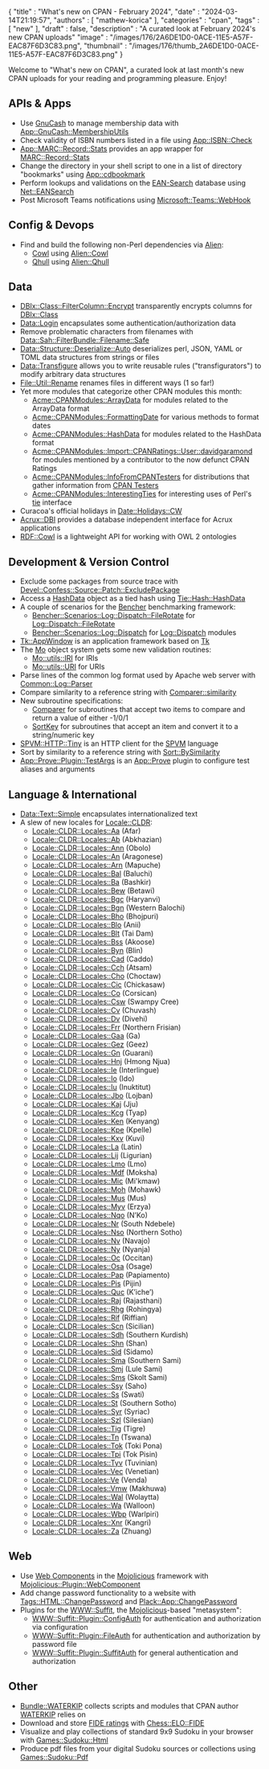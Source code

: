 {
   "title" : "What's new on CPAN - February 2024",
   "date" : "2024-03-14T21:19:57",
   "authors" : [
      "mathew-korica"
   ],
   "categories" : "cpan",
   "tags" : [
      "new"
   ],
   "draft" : false,
   "description" : "A curated look at February 2024's new CPAN uploads"
   "image" : "/images/176/2A6DE1D0-0ACE-11E5-A57F-EAC87F6D3C83.png",
   "thumbnail" : "/images/176/thumb_2A6DE1D0-0ACE-11E5-A57F-EAC87F6D3C83.png"
}


Welcome to "What's new on CPAN", a curated look at last month's new CPAN uploads for your reading and programming pleasure. Enjoy!

APIs & Apps
-----------
* Use [GnuCash](https://www.gnucash.org/) to manage membership data with [App::GnuCash::MembershipUtils](https://metacpan.org/pod/App::GnuCash::MembershipUtils)
* Check validity of ISBN numbers listed in a file using [App::ISBN::Check](https://metacpan.org/pod/App::ISBN::Check)
* [App::MARC::Record::Stats](https://metacpan.org/pod/App::MARC::Record::Stats) provides an app wrapper for [MARC::Record::Stats](https://metacpan.org/pod/MARC::Record::Stats)
* Change the directory in your shell script to one in a list of directory "bookmarks" using [App::cdbookmark](https://metacpan.org/pod/App::cdbookmark)
* Perform lookups and validations on the [EAN-Search](https://www.ean-search.org/) database using [Net::EANSearch](https://metacpan.org/pod/Net::EANSearch)
* Post Microsoft Teams notifications using [Microsoft::Teams::WebHook](https://metacpan.org/pod/Microsoft::Teams::WebHook)


Config & Devops
---------------
* Find and build the following non-Perl dependencies via [Alien](https://metacpan.org/pod/Alien):
	* [Cowl](https://swot.sisinflab.poliba.it/cowl/) using [Alien::Cowl](https://metacpan.org/pod/Alien::Cowl)
	* [Qhull](http://qhull.org/) using [Alien::Qhull](https://metacpan.org/pod/Alien::Qhull)


Data
----
* [DBIx::Class::FilterColumn::Encrypt](https://metacpan.org/pod/DBIx::Class::FilterColumn::Encrypt) transparently encrypts columns for [DBIx::Class](https://metacpan.org/pod/DBIx::Class)
* [Data::Login](https://metacpan.org/pod/Data::Login) encapsulates some authentication/authorization data
* Remove problematic characters from filenames with [Data::Sah::FilterBundle::Filename::Safe](https://metacpan.org/pod/Data::Sah::FilterBundle::Filename::Safe)
* [Data::Structure::Deserialize::Auto](https://metacpan.org/pod/Data::Structure::Deserialize::Auto) deserializes perl, JSON, YAML or TOML data structures from strings or files
* [Data::Transfigure](https://metacpan.org/pod/Data::Transfigure) allows you to write reusable rules ("transfigurators") to modify arbitrary data structures
* [File::Util::Rename](https://metacpan.org/pod/File::Util::Rename) renames files in different ways (1 so far!)
* Yet more modules that categorize other CPAN modules this month:
	* [Acme::CPANModules::ArrayData](https://metacpan.org/pod/Acme::CPANModules::ArrayData) for modules related to the ArrayData format
	* [Acme::CPANModules::FormattingDate](https://metacpan.org/pod/Acme::CPANModules::FormattingDate) for various methods to format dates
	* [Acme::CPANModules::HashData](https://metacpan.org/pod/Acme::CPANModules::HashData) for modules related to the HashData format
	* [Acme::CPANModules::Import::CPANRatings::User::davidgaramond](https://metacpan.org/pod/Acme::CPANModules::Import::CPANRatings::User::davidgaramond) for modules mentioned by a contributor to the now defunct CPAN Ratings
	* [Acme::CPANModules::InfoFromCPANTesters](https://metacpan.org/pod/Acme::CPANModules::InfoFromCPANTesters) for distributions that gather information from [CPAN Testers](https://cpantesters.org/)
	* [Acme::CPANModules::InterestingTies](https://metacpan.org/pod/Acme::CPANModules::InterestingTies) for interesting uses of Perl's [tie](https://perldoc.perl.org/functions/tie) interface
* Curacoa's official holidays in [Date::Holidays::CW](https://metacpan.org/pod/Date::Holidays::CW)
* [Acrux::DBI](https://metacpan.org/pod/Acrux::DBI) provides a database independent interface for Acrux applications
* [RDF::Cowl](https://metacpan.org/pod/RDF::Cowl) is a lightweight API for working with OWL 2 ontologies


Development & Version Control
-----------------------------
* Exclude some packages from source trace with [Devel::Confess::Source::Patch::ExcludePackage](https://metacpan.org/pod/Devel::Confess::Source::Patch::ExcludePackage)
* Access a [HashData](https://metacpan.org/pod/HashData) object as a tied hash using [Tie::Hash::HashData](https://metacpan.org/pod/Tie::Hash::HashData)
* A couple of scenarios for the [Bencher](https://metacpan.org/pod/Bencher) benchmarking framework:
	* [Bencher::Scenarios::Log::Dispatch::FileRotate](https://metacpan.org/pod/Bencher::Scenarios::Log::Dispatch::FileRotate) for [Log::Dispatch::FileRotate](https://metacpan.org/pod/Log::Dispatch::FileRotate)
	* [Bencher::Scenarios::Log::Dispatch](https://metacpan.org/pod/Bencher::Scenarios::Log::Dispatch) for [Log::Dispatch](https://metacpan.org/pod/Log::Dispatch) modules
* [Tk::AppWindow](https://metacpan.org/pod/Tk::AppWindow) is an application framework based on [Tk](https://metacpan.org/pod/Tk)
* The [Mo](https://metacpan.org/pod/Mo) object system gets some new validation routines:
	* [Mo::utils::IRI](https://metacpan.org/pod/Mo::utils::IRI) for IRIs
	* [Mo::utils::URI](https://metacpan.org/pod/Mo::utils::URI) for URIs
* Parse lines of the common log format used by Apache web server with [Common::Log::Parser](https://metacpan.org/pod/Common::Log::Parser)
* Compare similarity to a reference string with [Comparer::similarity](https://metacpan.org/pod/Comparer::similarity)
* New subroutine specifications:
	* [Comparer](https://metacpan.org/pod/Comparer) for subroutines that accept two items to compare and return a value of either -1/0/1
	* [SortKey](https://metacpan.org/pod/SortKey) for subroutines that accept an item and convert it to a string/numeric key
* [SPVM::HTTP::Tiny](https://metacpan.org/pod/SPVM::HTTP::Tiny) is an HTTP client for the [SPVM](https://metacpan.org/pod/SPVM) language
* Sort by similarity to a reference string with [Sort::BySimilarity](https://metacpan.org/pod/Sort::BySimilarity)
* [App::Prove::Plugin::TestArgs](https://metacpan.org/pod/App::Prove::Plugin::TestArgs) is an [App::Prove](https://metacpan.org/pod/App::Prove) plugin to configure test aliases and arguments


Language & International
------------------------
* [Data::Text::Simple](https://metacpan.org/pod/Data::Text::Simple) encapsulates internationalized text
* A slew of new locales for [Locale::CLDR](https://metacpan.org/pod/Locale::CLDR):
	* [Locale::CLDR::Locales::Aa](https://metacpan.org/pod/Locale::CLDR::Locales::Aa) (Afar)
	* [Locale::CLDR::Locales::Ab](https://metacpan.org/pod/Locale::CLDR::Locales::Ab) (Abkhazian)
	* [Locale::CLDR::Locales::Ann](https://metacpan.org/pod/Locale::CLDR::Locales::Ann) (Obolo)
	* [Locale::CLDR::Locales::An](https://metacpan.org/pod/Locale::CLDR::Locales::An) (Aragonese)
	* [Locale::CLDR::Locales::Arn](https://metacpan.org/pod/Locale::CLDR::Locales::Arn) (Mapuche)
	* [Locale::CLDR::Locales::Bal](https://metacpan.org/pod/Locale::CLDR::Locales::Bal) (Baluchi)
	* [Locale::CLDR::Locales::Ba](https://metacpan.org/pod/Locale::CLDR::Locales::Ba) (Bashkir)
	* [Locale::CLDR::Locales::Bew](https://metacpan.org/pod/Locale::CLDR::Locales::Bew) (Betawi)
	* [Locale::CLDR::Locales::Bgc](https://metacpan.org/pod/Locale::CLDR::Locales::Bgc) (Haryanvi)
	* [Locale::CLDR::Locales::Bgn](https://metacpan.org/pod/Locale::CLDR::Locales::Bgn) (Western Balochi)
	* [Locale::CLDR::Locales::Bho](https://metacpan.org/pod/Locale::CLDR::Locales::Bho) (Bhojpuri)
	* [Locale::CLDR::Locales::Blo](https://metacpan.org/pod/Locale::CLDR::Locales::Blo) (Anii)
	* [Locale::CLDR::Locales::Blt](https://metacpan.org/pod/Locale::CLDR::Locales::Blt) (Tai Dam)
	* [Locale::CLDR::Locales::Bss](https://metacpan.org/pod/Locale::CLDR::Locales::Bss) (Akoose)
	* [Locale::CLDR::Locales::Byn](https://metacpan.org/pod/Locale::CLDR::Locales::Byn) (Blin)
	* [Locale::CLDR::Locales::Cad](https://metacpan.org/pod/Locale::CLDR::Locales::Cad) (Caddo)
	* [Locale::CLDR::Locales::Cch](https://metacpan.org/pod/Locale::CLDR::Locales::Cch) (Atsam)
	* [Locale::CLDR::Locales::Cho](https://metacpan.org/pod/Locale::CLDR::Locales::Cho) (Choctaw)
	* [Locale::CLDR::Locales::Cic](https://metacpan.org/pod/Locale::CLDR::Locales::Cic) (Chickasaw)
	* [Locale::CLDR::Locales::Co](https://metacpan.org/pod/Locale::CLDR::Locales::Co) (Corsican)
	* [Locale::CLDR::Locales::Csw](https://metacpan.org/pod/Locale::CLDR::Locales::Csw) (Swampy Cree)
	* [Locale::CLDR::Locales::Cv](https://metacpan.org/pod/Locale::CLDR::Locales::Cv) (Chuvash)
	* [Locale::CLDR::Locales::Dv](https://metacpan.org/pod/Locale::CLDR::Locales::Dv) (Divehi)
	* [Locale::CLDR::Locales::Frr](https://metacpan.org/pod/Locale::CLDR::Locales::Frr) (Northern Frisian)
	* [Locale::CLDR::Locales::Gaa](https://metacpan.org/pod/Locale::CLDR::Locales::Gaa) (Ga)
	* [Locale::CLDR::Locales::Gez](https://metacpan.org/pod/Locale::CLDR::Locales::Gez) (Geez)
	* [Locale::CLDR::Locales::Gn](https://metacpan.org/pod/Locale::CLDR::Locales::Gn) (Guarani)
	* [Locale::CLDR::Locales::Hnj](https://metacpan.org/pod/Locale::CLDR::Locales::Hnj) (Hmong Njua)
	* [Locale::CLDR::Locales::Ie](https://metacpan.org/pod/Locale::CLDR::Locales::Ie) (Interlingue)
	* [Locale::CLDR::Locales::Io](https://metacpan.org/pod/Locale::CLDR::Locales::Io) (Ido)
	* [Locale::CLDR::Locales::Iu](https://metacpan.org/pod/Locale::CLDR::Locales::Iu) (Inuktitut)
	* [Locale::CLDR::Locales::Jbo](https://metacpan.org/pod/Locale::CLDR::Locales::Jbo) (Lojban)
	* [Locale::CLDR::Locales::Kaj](https://metacpan.org/pod/Locale::CLDR::Locales::Kaj) (Jju)
	* [Locale::CLDR::Locales::Kcg](https://metacpan.org/pod/Locale::CLDR::Locales::Kcg) (Tyap)
	* [Locale::CLDR::Locales::Ken](https://metacpan.org/pod/Locale::CLDR::Locales::Ken) (Kenyang)
	* [Locale::CLDR::Locales::Kpe](https://metacpan.org/pod/Locale::CLDR::Locales::Kpe) (Kpelle)
	* [Locale::CLDR::Locales::Kxv](https://metacpan.org/pod/Locale::CLDR::Locales::Kxv) (Kuvi)
	* [Locale::CLDR::Locales::La](https://metacpan.org/pod/Locale::CLDR::Locales::La) (Latin)
	* [Locale::CLDR::Locales::Lij](https://metacpan.org/pod/Locale::CLDR::Locales::Lij) (Ligurian)
	* [Locale::CLDR::Locales::Lmo](https://metacpan.org/pod/Locale::CLDR::Locales::Lmo) (Lmo)
	* [Locale::CLDR::Locales::Mdf](https://metacpan.org/pod/Locale::CLDR::Locales::Mdf) (Moksha)
	* [Locale::CLDR::Locales::Mic](https://metacpan.org/pod/Locale::CLDR::Locales::Mic) (Mi'kmaw)
	* [Locale::CLDR::Locales::Moh](https://metacpan.org/pod/Locale::CLDR::Locales::Moh) (Mohawk)
	* [Locale::CLDR::Locales::Mus](https://metacpan.org/pod/Locale::CLDR::Locales::Mus) (Mus)
	* [Locale::CLDR::Locales::Myv](https://metacpan.org/pod/Locale::CLDR::Locales::Myv) (Erzya)
	* [Locale::CLDR::Locales::Nqo](https://metacpan.org/pod/Locale::CLDR::Locales::Nqo) (N’Ko)
	* [Locale::CLDR::Locales::Nr](https://metacpan.org/pod/Locale::CLDR::Locales::Nr) (South Ndebele)
	* [Locale::CLDR::Locales::Nso](https://metacpan.org/pod/Locale::CLDR::Locales::Nso) (Northern Sotho)
	* [Locale::CLDR::Locales::Nv](https://metacpan.org/pod/Locale::CLDR::Locales::Nv) (Navajo)
	* [Locale::CLDR::Locales::Ny](https://metacpan.org/pod/Locale::CLDR::Locales::Ny) (Nyanja)
	* [Locale::CLDR::Locales::Oc](https://metacpan.org/pod/Locale::CLDR::Locales::Oc) (Occitan)
	* [Locale::CLDR::Locales::Osa](https://metacpan.org/pod/Locale::CLDR::Locales::Osa) (Osage)
	* [Locale::CLDR::Locales::Pap](https://metacpan.org/pod/Locale::CLDR::Locales::Pap) (Papiamento)
	* [Locale::CLDR::Locales::Pis](https://metacpan.org/pod/Locale::CLDR::Locales::Pis) (Pijin)
	* [Locale::CLDR::Locales::Quc](https://metacpan.org/pod/Locale::CLDR::Locales::Quc) (Kʼicheʼ)
	* [Locale::CLDR::Locales::Raj](https://metacpan.org/pod/Locale::CLDR::Locales::Raj) (Rajasthani)
	* [Locale::CLDR::Locales::Rhg](https://metacpan.org/pod/Locale::CLDR::Locales::Rhg) (Rohingya)
	* [Locale::CLDR::Locales::Rif](https://metacpan.org/pod/Locale::CLDR::Locales::Rif) (Riffian)
	* [Locale::CLDR::Locales::Scn](https://metacpan.org/pod/Locale::CLDR::Locales::Scn) (Sicilian)
	* [Locale::CLDR::Locales::Sdh](https://metacpan.org/pod/Locale::CLDR::Locales::Sdh) (Southern Kurdish)
	* [Locale::CLDR::Locales::Shn](https://metacpan.org/pod/Locale::CLDR::Locales::Shn) (Shan)
	* [Locale::CLDR::Locales::Sid](https://metacpan.org/pod/Locale::CLDR::Locales::Sid) (Sidamo)
	* [Locale::CLDR::Locales::Sma](https://metacpan.org/pod/Locale::CLDR::Locales::Sma) (Southern Sami)
	* [Locale::CLDR::Locales::Smj](https://metacpan.org/pod/Locale::CLDR::Locales::Smj) (Lule Sami)
	* [Locale::CLDR::Locales::Sms](https://metacpan.org/pod/Locale::CLDR::Locales::Sms) (Skolt Sami)
	* [Locale::CLDR::Locales::Ssy](https://metacpan.org/pod/Locale::CLDR::Locales::Ssy) (Saho)
	* [Locale::CLDR::Locales::Ss](https://metacpan.org/pod/Locale::CLDR::Locales::Ss) (Swati)
	* [Locale::CLDR::Locales::St](https://metacpan.org/pod/Locale::CLDR::Locales::St) (Southern Sotho)
	* [Locale::CLDR::Locales::Syr](https://metacpan.org/pod/Locale::CLDR::Locales::Syr) (Syriac)
	* [Locale::CLDR::Locales::Szl](https://metacpan.org/pod/Locale::CLDR::Locales::Szl) (Silesian)
	* [Locale::CLDR::Locales::Tig](https://metacpan.org/pod/Locale::CLDR::Locales::Tig) (Tigre)
	* [Locale::CLDR::Locales::Tn](https://metacpan.org/pod/Locale::CLDR::Locales::Tn) (Tswana)
	* [Locale::CLDR::Locales::Tok](https://metacpan.org/pod/Locale::CLDR::Locales::Tok) (Toki Pona)
	* [Locale::CLDR::Locales::Tpi](https://metacpan.org/pod/Locale::CLDR::Locales::Tpi) (Tok Pisin)
	* [Locale::CLDR::Locales::Tyv](https://metacpan.org/pod/Locale::CLDR::Locales::Tyv) (Tuvinian)
	* [Locale::CLDR::Locales::Vec](https://metacpan.org/pod/Locale::CLDR::Locales::Vec) (Venetian)
	* [Locale::CLDR::Locales::Ve](https://metacpan.org/pod/Locale::CLDR::Locales::Ve) (Venda)
	* [Locale::CLDR::Locales::Vmw](https://metacpan.org/pod/Locale::CLDR::Locales::Vmw) (Makhuwa)
	* [Locale::CLDR::Locales::Wal](https://metacpan.org/pod/Locale::CLDR::Locales::Wal) (Wolaytta)
	* [Locale::CLDR::Locales::Wa](https://metacpan.org/pod/Locale::CLDR::Locales::Wa) (Walloon)
	* [Locale::CLDR::Locales::Wbp](https://metacpan.org/pod/Locale::CLDR::Locales::Wbp) (Warlpiri)
	* [Locale::CLDR::Locales::Xnr](https://metacpan.org/pod/Locale::CLDR::Locales::Xnr) (Kangri)
	* [Locale::CLDR::Locales::Za](https://metacpan.org/pod/Locale::CLDR::Locales::Za) (Zhuang)


Web
---
* Use [Web Components](https://www.webcomponents.org/) in the [Mojolicious](https://metacpan.org/pod/Mojolicious) framework with [Mojolicious::Plugin::WebComponent](https://metacpan.org/pod/Mojolicious::Plugin::WebComponent)
* Add change password functionality to a website with [Tags::HTML::ChangePassword](https://metacpan.org/pod/Tags::HTML::ChangePassword) and [Plack::App::ChangePassword](https://metacpan.org/pod/Plack::App::ChangePassword)
* Plugins for the [WWW::Suffit](https://metacpan.org/pod/WWW::Suffit), the [Mojolicious](https://metacpan.org/pod/Mojolicious)-based "metasystem":
	* [WWW::Suffit::Plugin::ConfigAuth](https://metacpan.org/pod/WWW::Suffit::Plugin::ConfigAuth) for authentication and authorization via configuration
	* [WWW::Suffit::Plugin::FileAuth](https://metacpan.org/pod/WWW::Suffit::Plugin::FileAuth) for authentication and authorization by password file
	* [WWW::Suffit::Plugin::SuffitAuth](https://metacpan.org/pod/WWW::Suffit::Plugin::SuffitAuth) for general authentication and authorization


Other
-----
* [Bundle::WATERKIP](https://metacpan.org/pod/Bundle::WATERKIP) collects scripts and modules that CPAN author [WATERKIP](https://metacpan.org/author/WATERKIP) relies on
* Download and store [FIDE ratings](https://ratings.fide.com/) with [Chess::ELO::FIDE](https://metacpan.org/pod/Chess::ELO::FIDE)
* Visualize and play collections of standard 9x9 Sudoku in your browser with [Games::Sudoku::Html](https://metacpan.org/pod/Games::Sudoku::Html)
* Produce pdf files from your digital Sudoku sources or collections using [Games::Sudoku::Pdf](https://metacpan.org/pod/Games::Sudoku::Pdf)
